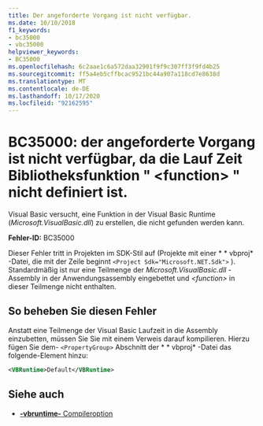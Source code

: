 ```yaml
---
title: Der angeforderte Vorgang ist nicht verfügbar.
ms.date: 10/10/2018
f1_keywords:
- bc35000
- vbc35000
helpviewer_keywords:
- BC35000
ms.openlocfilehash: 6c2aae1c6a572daa32901f9f9c307ff3f9fd4b25
ms.sourcegitcommit: ff5a4eb5cffbcac9521bc44a907a118cd7e8638d
ms.translationtype: MT
ms.contentlocale: de-DE
ms.lasthandoff: 10/17/2020
ms.locfileid: "92162595"
---
```

# <a name="bc35000-requested-operation-is-not-available-because-the-runtime-library-function-function-is-not-defined"></a>BC35000: der angeforderte Vorgang ist nicht verfügbar, da die Lauf Zeit Bibliotheksfunktion " \<function> " nicht definiert ist.

Visual Basic versucht, eine Funktion in der Visual Basic Runtime (*Microsoft.VisualBasic.dll*) zu erstellen, die nicht gefunden werden kann.

**Fehler-ID:** BC35000

Dieser Fehler tritt in Projekten im SDK-Stil auf (Projekte mit einer * \* vbproj* -Datei, die mit der Zeile beginnt `<Project Sdk="Microsoft.NET.Sdk">` ). Standardmäßig ist nur eine Teilmenge der *Microsoft.VisualBasic.dll* -Assembly in der Anwendungsassembly eingebettet und *\<function>* in dieser Teilmenge nicht enthalten.

## <a name="to-correct-this-error"></a>So beheben Sie diesen Fehler

Anstatt eine Teilmenge der Visual Basic Laufzeit in die Assembly einzubetten, müssen Sie Sie mit einem Verweis darauf kompilieren. Hierzu fügen Sie dem- `<PropertyGroup>` Abschnitt der * \* vbproj* -Datei das folgende-Element hinzu:

```xml
<VBRuntime>Default</VBRuntime>
```

## <a name="see-also"></a>Siehe auch

- [**-vbruntime-** Compileroption](../../reference/command-line-compiler/vbruntime.md)
